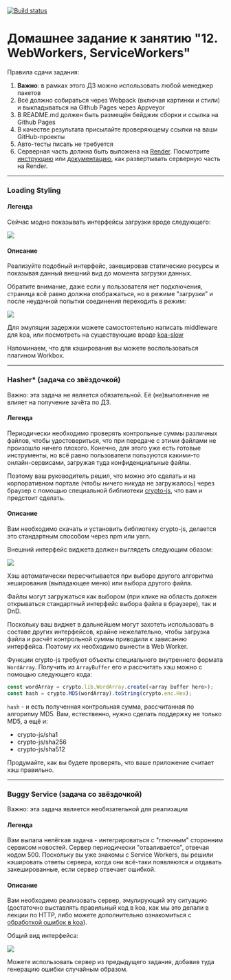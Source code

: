 [![Build status](https://ci.appveyor.com/api/projects/status/845tkn6rv3lyfx8o?svg=true)](https://ci.appveyor.com/project/juliaivi/ahj-12-1-front)

# Домашнее задание к занятию "12. WebWorkers, ServiceWorkers"

Правила сдачи задания:

1. **Важно**: в рамках этого ДЗ можно использовать любой менеджер пакетов
2. Всё должно собираться через Webpack (включая картинки и стили) и выкладываться на Github Pages через Appveyor
3. В README.md должен быть размещён бейджик сборки и ссылка на Github Pages
4. В качестве результата присылайте проверяющему ссылки на ваши GitHub-проекты
5. Авто-тесты писать не требуется
6. Серверная часть должна быть выложена на [Render](https://render.com/). Посмотрите [инструкцию](https://github.com/netology-code/ahj-homeworks/tree/video/docs/render#readme) или [документацию](https://render.com/docs/deploy-node-express-app), как развертывать серверную часть на Render.


---

### Loading Styling

#### Легенда

Сейчас модно показывать интерфейсы загрузки вроде следующего:

![](./pic/loading.png)

#### Описание

Реализуйте подобный интерфейс, закешировав статические ресурсы и показывая данный внешний вид до момента загрузки данных.

Обратите внимание, даже если у пользователя нет подключения, страница всё равно должна отображаться, но в режиме "загрузки" и после неудачной попытки соединения переходить в режим:

![](./pic/loading-2.png)

Для эмуляции задержки можете самостоятельно написать middleware для koa, или посмотреть на существующие вроде [koa-slow](https://github.com/bahmutov/koa-slow)

Напоминаем, что для кэширования вы можете воспользоваться плагином Workbox.

---

### Hasher* (задача со звёздочкой)

Важно: эта задача не является обязательной. Её (не)выполнение не влияет на получение зачёта по ДЗ.

#### Легенда

Периодически необходимо проверять контрольные суммы различных файлов, чтобы удостовериться, что при передаче с этими файлами не произошло ничего плохого. Конечно, для этого уже есть готовые инструменты, но всё равно пользователи пользуются какими-то онлайн-сервисами, загружая туда конфиденциальные файлы.

Поэтому ваш руководитель решил, что можно это сделать и на корпоративном портале (чтобы ничего никуда не загружалось) через браузер с помощью специальной библиотеки [crypto-js](https://github.com/brix/crypto-js/), что вам и предстоит сделать.

#### Описание

Вам необходимо скачать и установить библиотеку crypto-js, делается это стандартным способом через npm или yarn.

Внешний интерфейс виджета должен выглядеть следующим обазом:

![](./pic/hasher.png)

Хэш автоматически пересчитывается при выборе другого алгоритма хеширования (выпадающее меню) или выбора другого файла.

Файлы могут загружаться как выбором (при клике на область должен открываться стандартный интерфейс выбора файла в браузере), так и DnD.

Поскольку ваш виджет в дальнейшем могут захотеть использовать в составе других интерфейсов, крайне нежелательно, чтобы загрузка файла и расчёт контрольной суммы приводили к зависанию интерфейса.  Поэтому их необходимо вынести в Web Worker. 

Функции crypto-js требуют объекты специального внутреннего формата `WordArray`. Получить из `ArrayBuffer` его и рассчитать хэш можно с помощью следующего кода:
```javascript
const wordArray = crypto.lib.WordArray.create(<array buffer here>);
const hash = crypto.MD5(wordArray).toString(crypto.enc.Hex);
```

`hash` - и есть полученная контрольная сумма, рассчитанная по алгоритму MD5. Вам, естественно, нужно сделать поддержку не только MD5, а ещё и:
* crypto-js/sha1
* crypto-js/sha256
* crypto-js/sha512

Продумайте, как вы будете проверять, что ваше приложение считает хэш правильно.

---

### Buggy Service (задача со звёздочкой)

Важно: эта задача является необязательной для реализации

#### Легенда

Вам выпала нелёгкая задача - интегрироваться с "глючным" сторонним сервисом новостей. Сервер периодически "отваливается", отвечая кодом 500. Поскольку вы уже знакомы с Service Workers, вы решили кэшировать ответы сервера, когда они всё-таки появляются и отдавать закешированные, если сервер отвечает ошибкой.

#### Описание

Вам необходимо реализовать сервер, эмулирующий эту ситуацию (достаточно выставлять правильный код в koa, как мы это делали в лекции по HTTP, либо можете дополнительно ознакомиться с [обработкой ошибок в koa](https://github.com/koajs/koa/wiki/Error-Handling)).

Общий вид интерфейса:

![](./pic/buggy.png)

Можете использовать сервер из предыдущего задания, добавив туда генерацию ошибки случайным образом.